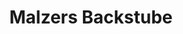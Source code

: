 ---
title: "Malzers Backstube"
url: /recklinghausen/malzers-backstube-von-bruchhausen-strasse/
shop: Bäckerei
---